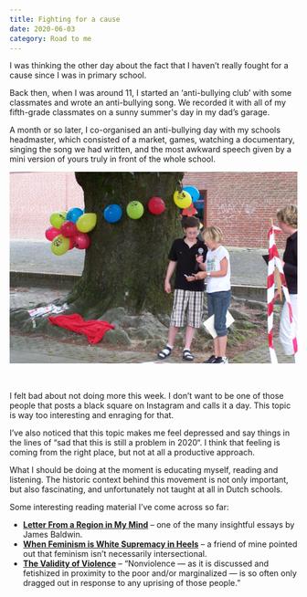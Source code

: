 ```yaml
---
title: Fighting for a cause
date: 2020-06-03
category: Road to me
---
```


I was thinking the other day about the fact that I haven’t really fought for a cause since I was in primary school.

Back then, when I was around 11, I started an ‘anti-bullying club’ with some classmates and wrote an anti-bullying song. We recorded it with all of my fifth-grade classmates on a sunny summer's day in my dad’s garage.

A month or so later, I co-organised an anti-bullying day with my schools headmaster, which consisted of a market, games, watching a documentary, singing the song we had written, and the most awkward speech given by a mini version of yours truly in front of the whole school.

![Me, 2008](mini-me.jpg)

<br />

I felt bad about not doing more this week. I don’t want to be one of those people that posts a black square on Instagram and calls it a day. This topic is way too interesting and enraging for that.

I’ve also noticed that this topic makes me feel depressed and say things in the lines of “sad that this is still a problem in 2020“. I think that feeling is coming from the right place, but not at all a productive approach.

What I should be doing at the moment is educating myself, reading and listening. The historic context behind this movement is not only important, but also fascinating, and unfortunately not taught at all in Dutch schools.

Some interesting reading material I’ve come across so far:

- **[Letter From a Region in My Mind](https://www.newyorker.com/magazine/1962/11/17/letter-from-a-region-in-my-mind)** – one of the many insightful essays by James Baldwin.
- **[When Feminism is White Supremacy in Heels](https://www.harpersbazaar.com/culture/politics/a22717725/what-is-toxic-white-feminism/)** – a friend of mine pointed out that feminism isn’t necessarily intersectional.
- **[The Validity of Violence](https://timeline.com/by-the-end-of-his-life-martin-luther-king-realized-the-validity-of-violence-4de177a8c87b)** – “Nonviolence — as it is discussed and fetishized in proximity to the poor and/or marginalized — is so often only dragged out in response to any uprising of those people.”
